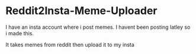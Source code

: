# Reddit2Insta-Meme-Uploader

I have an insta account where i post memes. 
I havent been posting latley so i made this.

It takes memes from reddit then upload it to my insta
